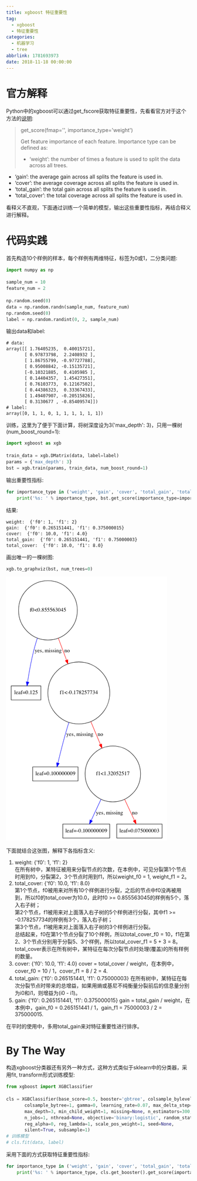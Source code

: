 ```yaml
---
title: xgboost 特征重要性
tag:
  - xgboost
  - 特征重要性
categories:
  - 机器学习
  - tree
abbrlink: 1781693973
date: 2018-11-18 00:00:00
---
```


# 官方解释
Python中的xgboost可以通过get_fscore获取特征重要性，先看看官方对于这个方法的[说明](https://xgboost.readthedocs.io/en/latest/python/python_api.html):
>
>get_score(fmap='', importance_type='weight')
>
>Get feature importance of each feature. Importance type can be defined as:
>- ‘weight’: the number of times a feature is used to split the data across all trees.
- ‘gain’: the average gain across all splits the feature is used in.
- ‘cover’: the average coverage across all splits the feature is used in.
- ‘total_gain’: the total gain across all splits the feature is used in.
- ‘total_cover’: the total coverage across all splits the feature is used in.

看释义不直观，下面通过训练一个简单的模型，输出这些重要性指标，再结合释义进行解释。
<!-- more -->
# 代码实践
首先构造10个样例的样本，每个样例有两维特征，标签为0或1，二分类问题:
```python
import numpy as np

sample_num = 10
feature_num = 2

np.random.seed(0)
data = np.random.randn(sample_num, feature_num)
np.random.seed(0)
label = np.random.randint(0, 2, sample_num)
```

输出data和label:
```
# data:
array([[ 1.76405235,  0.40015721],
       [ 0.97873798,  2.2408932 ],
       [ 1.86755799, -0.97727788],
       [ 0.95008842, -0.15135721],
       [-0.10321885,  0.4105985 ],
       [ 0.14404357,  1.45427351],
       [ 0.76103773,  0.12167502],
       [ 0.44386323,  0.33367433],
       [ 1.49407907, -0.20515826],
       [ 0.3130677 , -0.85409574]])
# label:
array([0, 1, 1, 0, 1, 1, 1, 1, 1, 1])
```

训练，这里为了便于下面计算，将树深度设为3('max_depth': 3)，只用一棵树(num_boost_round=1):

```python
import xgboost as xgb

train_data = xgb.DMatrix(data, label=label)
params = {'max_depth': 3}
bst = xgb.train(params, train_data, num_boost_round=1)
```
输出重要性指标:
```python
for importance_type in ('weight', 'gain', 'cover', 'total_gain', 'total_cover'):
    print('%s: ' % importance_type, bst.get_score(importance_type=importance_type))
```
结果:
```
weight:  {'f0': 1, 'f1': 2}
gain:  {'f0': 0.265151441, 'f1': 0.375000015}
cover:  {'f0': 10.0, 'f1': 4.0}
total_gain:  {'f0': 0.265151441, 'f1': 0.75000003}
total_cover:  {'f0': 10.0, 'f1': 8.0}
```
画出唯一的一棵树图:
```python
xgb.to_graphviz(bst, num_trees=0)
```
![one](/img/blog/xgboost/tree.png)

下面就结合这张图，解释下各指标含义:

1. weight:  {'f0': 1, 'f1': 2}  
在所有树中，某特征被用来分裂节点的次数，在本例中，可见分裂第1个节点时用到f0，分裂第2，3个节点时用到f1，所以weight_f0 = 1, weight_f1 = 2。
2. total_cover:  {'f0': 10.0, 'f1': 8.0}  
第1个节点，f0被用来对所有10个样例进行分裂，之后的节点中f0没再被用到，所以f0的total_cover为10.0，此时f0 >= 0.855563045的样例有5个，落入右子树；  
第2个节点，f1被用来对上面落入右子树的5个样例进行分裂，其中f1 >= -0.178257734的样例有3个，落入右子树；  
第3个节点，f1被用来对上面落入右子树的3个样例进行分裂。  
总结起来，f0在第1个节点分裂了10个样例，所以total_cover_f0 = 10，f1在第2、3个节点分别用于分裂5、3个样例，所以total_cover_f1 = 5 + 3 = 8。total_cover表示在所有树中，某特征在每次分裂节点时处理(覆盖)的所有样例的数量。
3. cover:  {'f0': 10.0, 'f1': 4.0}
cover = total_cover / weight，在本例中，cover_f0 = 10 / 1，cover_f1 = 8 / 2 = 4.
4. total_gain:  {'f0': 0.265151441, 'f1': 0.75000003}
在所有树中，某特征在每次分裂节点时带来的总增益，如果用熵或基尼不纯衡量分裂前后的信息量分别为i0和i1，则增益为(i0 - i1)。
5. gain:  {'f0': 0.265151441, 'f1': 0.375000015}
gain = total_gain / weight，在本例中，gain_f0 = 0.265151441 / 1，gain_f1 = 75000003 / 2 = 375000015.

在平时的使用中，多用total_gain来对特征重要性进行排序。

# By The Way
构造xgboost分类器还有另外一种方式，这种方式类似于sklearn中的分类器，采用fit, transform形式训练模型:
```python
from xgboost import XGBClassifier

cls = XGBClassifier(base_score=0.5, booster='gbtree', colsample_bylevel=1,
       colsample_bytree=1, gamma=0, learning_rate=0.07, max_delta_step=0,
       max_depth=3, min_child_weight=1, missing=None, n_estimators=300,
       n_jobs=1, nthread=None, objective='binary:logistic', random_state=0,
       reg_alpha=0, reg_lambda=1, scale_pos_weight=1, seed=None,
       silent=True, subsample=1)
# 训练模型
# cls.fit(data, label)
```
采用下面的方式获取特征重要性指标:
```python
for importance_type in ('weight', 'gain', 'cover', 'total_gain', 'total_cover'):
    print('%s: ' % importance_type, cls.get_booster().get_score(importance_type=importance_type))
```
